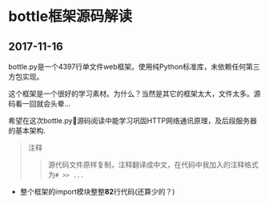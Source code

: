 # bottle框架源码解读

## 2017-11-16

bottle.py是一个4397行单文件web框架。使用纯Python标准库，未依赖任何第三方包实现。

这个框架是一个很好的学习素材。为什么？当然是其它的框架太大，文件太多。源码看一回就会头晕...

希望在这次bottle.py源码阅读中能学习巩固HTTP网络通讯原理，及后段服务器的基本架构.

> 注释
>
>> 源代码文件原样复制，注释翻译成中文，在代码中我加入的注释格式为`# >> ... `

- 整个框架的import模块整整**82**行代码(还算少的？)

